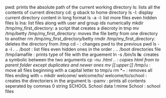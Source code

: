 pwd: prints the absolute path of the current working directory
ls: lists all the contents of current directory
cd: g oback to home directory
ls -l: display current directory content in long format
ls -a -l: list more files even hidden files
ls lna: list files along with user and group ids numerically
mkdir /tmp/my_first_directory: a script that creates a diecroty in tmp
mv /tmp/betty /tmp/my_first_directory: moves the file betty from one directory to another
rm /tmp/my_first_directory/betty
rmdir /tmp/my_first_directory: deletes the directory from /tmp
cd - : changes pwd to the previous pwd
ls -a -l . .. /boot : list files even hidden ones in the order . .. /boot directories
file /tmp/iamafile : prints type  of file with the arguement
ln -s /bin/ls __ls__: creates a symbolic between the two arguments
cp -nu *.html .. : copies html from to parent folder except duplicates and newer ones
mv [[:upper:]]* /tmp/u : move all files beginning with a capital letter to tmp/u
rm *~ : removes all files ending with ~
mkdir welcome/ welcome/to/ welcome/to/school : creates the directoriers in the argument
ls -pamv : prints all contents seperated by commas
0 string SCHOOL School data !:mime School : school files  
